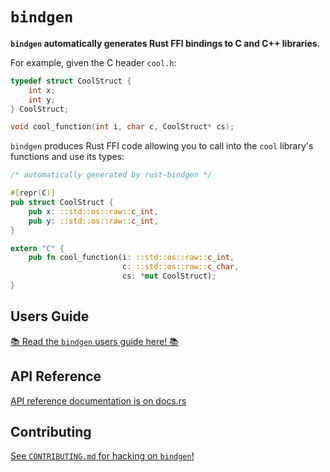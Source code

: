 # `bindgen`

**`bindgen` automatically generates Rust FFI bindings to C and C++ libraries.**

For example, given the C header `cool.h`:

```c
typedef struct CoolStruct {
    int x;
    int y;
} CoolStruct;

void cool_function(int i, char c, CoolStruct* cs);
```

`bindgen` produces Rust FFI code allowing you to call into the `cool` library's
functions and use its types:

```rust
/* automatically generated by rust-bindgen */

#[repr(C)]
pub struct CoolStruct {
    pub x: ::std::os::raw::c_int,
    pub y: ::std::os::raw::c_int,
}

extern "C" {
    pub fn cool_function(i: ::std::os::raw::c_int,
                         c: ::std::os::raw::c_char,
                         cs: *mut CoolStruct);
}
```

## Users Guide

[📚 Read the `bindgen` users guide here! 📚](https://servo.github.io/rust-bindgen)

## API Reference

[API reference documentation is on docs.rs](https://docs.rs/bindgen)

## Contributing

[See `CONTRIBUTING.md` for hacking on `bindgen`!](./CONTRIBUTING.md)
